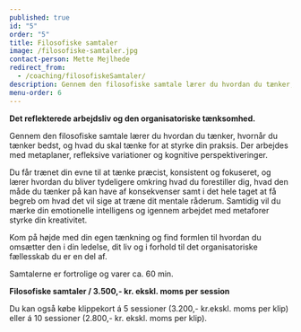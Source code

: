 ```yaml
---
published: true
id: "5"
order: "5"
title: Filosofiske samtaler
image: /filosofiske-samtaler.jpg
contact-person: Mette Mejlhede
redirect_from:
  - /coaching/filosofiskeSamtaler/
description: Gennem den filosofiske samtale lærer du hvordan du tænker, hvornår du tænker bedst, og hvad du skal tænke for at styrke din praksis. Der arbejdes med metaplaner, refleksive variationer og kognitive perspektiveringer.
menu-order: 6
---
```


**Det reflekterede arbejdsliv og den organisatoriske tænksomhed.**

Gennem den filosofiske samtale lærer du hvordan du tænker, hvornår du tænker bedst, og hvad du skal tænke for at styrke din praksis. Der arbejdes med metaplaner, refleksive variationer og kognitive perspektiveringer.

Du får trænet din evne til at tænke præcist, konsistent og fokuseret, og lærer hvordan du bliver tydeligere omkring hvad du forestiller dig, hvad den måde du tænker på kan have af konsekvenser samt i det hele taget at få begreb om hvad det vil sige at træne dit mentale råderum. Samtidig vil du mærke din emotionelle intelligens og igennem arbejdet med metaforer styrke din kreativitet.

Kom på højde med din egen tænkning og find formlen til hvordan du omsætter den i din ledelse, dit liv og i forhold til det organisatoriske fællesskab du er en del af.

Samtalerne er fortrolige og varer ca. 60 min.

**Filosofiske samtaler / 3.500,- kr. ekskl. moms per session**

Du kan også købe klippekort á 5 sessioner (3.200,- kr.ekskl. moms per klip) eller á 10 sessioner (2.800,- kr. ekskl. moms per klip).
